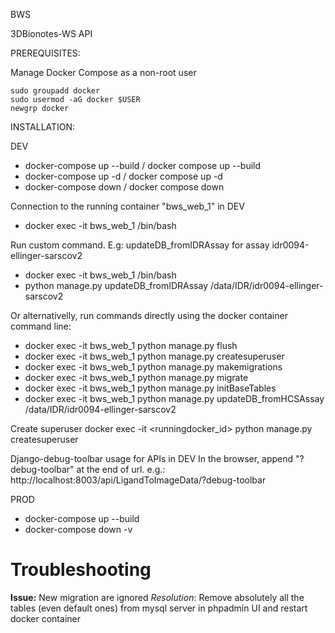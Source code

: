 BWS

3DBionotes-WS API

PREREQUISITES:

Manage Docker Compose as a non-root user
```
sudo groupadd docker
sudo usermod -aG docker $USER
newgrp docker
```

INSTALLATION:

DEV
- docker-compose up --build / docker compose up --build
- docker-compose up -d / docker compose up -d
- docker-compose down / docker compose down

 Connection to the running container "bws_web_1" in DEV
- docker exec -it bws_web_1 /bin/bash

Run custom command. E.g: updateDB_fromIDRAssay for assay idr0094-ellinger-sarscov2
- docker exec -it bws_web_1 /bin/bash
- python manage.py updateDB_fromIDRAssay /data/IDR/idr0094-ellinger-sarscov2

Or alternativelly, run commands directly using the docker container command line:
- docker exec -it bws_web_1 python manage.py flush
- docker exec -it bws_web_1 python manage.py createsuperuser
- docker exec -it bws_web_1 python manage.py makemigrations
- docker exec -it bws_web_1 python manage.py migrate
- docker exec -it bws_web_1 python manage.py initBaseTables
- docker exec -it bws_web_1 python manage.py updateDB_fromHCSAssay /data/IDR/idr0094-ellinger-sarscov2

Create superuser
docker exec -it <runningdocker_id> python manage.py createsuperuser

Django-debug-toolbar usage for APIs in DEV
In the browser, append "?debug-toolbar" at the end of url.
 e.g.: http://localhost:8003/api/LigandToImageData/?debug-toolbar

PROD
- docker-compose up --build
- docker-compose down -v

# Troubleshooting
 
**Issue:** New migration are ignored
*Resolution*: Remove absolutely all the tables (even default ones) from mysql server in phpadmin UI and restart docker container